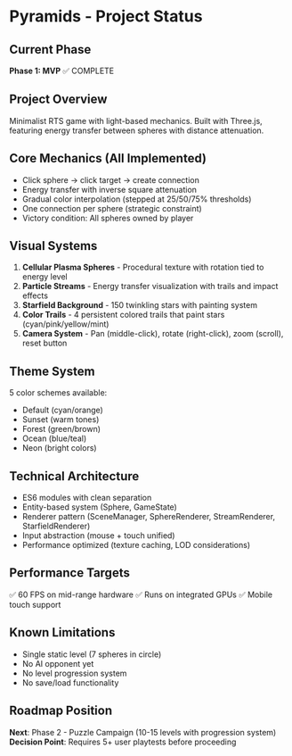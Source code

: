 # Pyramids - Project Status

## Current Phase
**Phase 1: MVP** ✅ COMPLETE

## Project Overview
Minimalist RTS game with light-based mechanics. Built with Three.js, featuring energy transfer between spheres with distance attenuation.

## Core Mechanics (All Implemented)
- Click sphere → click target → create connection
- Energy transfer with inverse square attenuation
- Gradual color interpolation (stepped at 25/50/75% thresholds)
- One connection per sphere (strategic constraint)
- Victory condition: All spheres owned by player

## Visual Systems
1. **Cellular Plasma Spheres** - Procedural texture with rotation tied to energy level
2. **Particle Streams** - Energy transfer visualization with trails and impact effects
3. **Starfield Background** - 150 twinkling stars with painting system
4. **Color Trails** - 4 persistent colored trails that paint stars (cyan/pink/yellow/mint)
5. **Camera System** - Pan (middle-click), rotate (right-click), zoom (scroll), reset button

## Theme System
5 color schemes available:
- Default (cyan/orange)
- Sunset (warm tones)
- Forest (green/brown)
- Ocean (blue/teal)
- Neon (bright colors)

## Technical Architecture
- ES6 modules with clean separation
- Entity-based system (Sphere, GameState)
- Renderer pattern (SceneManager, SphereRenderer, StreamRenderer, StarfieldRenderer)
- Input abstraction (mouse + touch unified)
- Performance optimized (texture caching, LOD considerations)

## Performance Targets
✅ 60 FPS on mid-range hardware
✅ Runs on integrated GPUs
✅ Mobile touch support

## Known Limitations
- Single static level (7 spheres in circle)
- No AI opponent yet
- No level progression system
- No save/load functionality

## Roadmap Position
**Next**: Phase 2 - Puzzle Campaign (10-15 levels with progression system)
**Decision Point**: Requires 5+ user playtests before proceeding
